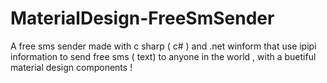 # MaterialDesign-FreeSmSender
A free sms sender made with c sharp ( c# )  and .net winform that use ipipi information to send free sms ( text) to anyone in the world , with a buetiful material design components !
